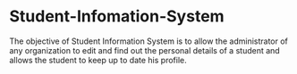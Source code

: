 # Student-Infomation-System
The objective of Student Information System is to allow the administrator of any organization to edit and find out the personal details of a student and allows the student to keep up to date his profile. 
